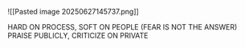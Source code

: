 ![[Pasted image 20250627145737.png]]

HARD ON PROCESS, SOFT ON PEOPLE (FEAR IS NOT THE ANSWER)
PRAISE PUBLICLY, CRITICIZE ON PRIVATE


